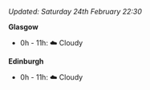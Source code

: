 *Updated: Saturday 24th February 22:30*

**Glasgow**

* 0h - 11h: :cloud: Cloudy

**Edinburgh**

* 0h - 11h: :cloud: Cloudy
